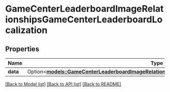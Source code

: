 # GameCenterLeaderboardImageRelationshipsGameCenterLeaderboardLocalization

## Properties

Name | Type | Description | Notes
------------ | ------------- | ------------- | -------------
**data** | Option<[**models::GameCenterLeaderboardImageRelationshipsGameCenterLeaderboardLocalizationData**](GameCenterLeaderboardImage_relationships_gameCenterLeaderboardLocalization_data.md)> |  | [optional]

[[Back to Model list]](../README.md#documentation-for-models) [[Back to API list]](../README.md#documentation-for-api-endpoints) [[Back to README]](../README.md)


